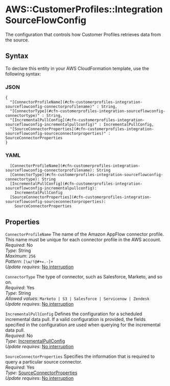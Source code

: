 # AWS::CustomerProfiles::Integration SourceFlowConfig<a name="aws-properties-customerprofiles-integration-sourceflowconfig"></a>

The configuration that controls how Customer Profiles retrieves data from the source\.

## Syntax<a name="aws-properties-customerprofiles-integration-sourceflowconfig-syntax"></a>

To declare this entity in your AWS CloudFormation template, use the following syntax:

### JSON<a name="aws-properties-customerprofiles-integration-sourceflowconfig-syntax.json"></a>

```
{
  "[ConnectorProfileName](#cfn-customerprofiles-integration-sourceflowconfig-connectorprofilename)" : String,
  "[ConnectorType](#cfn-customerprofiles-integration-sourceflowconfig-connectortype)" : String,
  "[IncrementalPullConfig](#cfn-customerprofiles-integration-sourceflowconfig-incrementalpullconfig)" : IncrementalPullConfig,
  "[SourceConnectorProperties](#cfn-customerprofiles-integration-sourceflowconfig-sourceconnectorproperties)" : SourceConnectorProperties
}
```

### YAML<a name="aws-properties-customerprofiles-integration-sourceflowconfig-syntax.yaml"></a>

```
  [ConnectorProfileName](#cfn-customerprofiles-integration-sourceflowconfig-connectorprofilename): String
  [ConnectorType](#cfn-customerprofiles-integration-sourceflowconfig-connectortype): String
  [IncrementalPullConfig](#cfn-customerprofiles-integration-sourceflowconfig-incrementalpullconfig):
    IncrementalPullConfig
  [SourceConnectorProperties](#cfn-customerprofiles-integration-sourceflowconfig-sourceconnectorproperties):
    SourceConnectorProperties
```

## Properties<a name="aws-properties-customerprofiles-integration-sourceflowconfig-properties"></a>

`ConnectorProfileName` <a name="cfn-customerprofiles-integration-sourceflowconfig-connectorprofilename"></a>
The name of the Amazon AppFlow connector profile\. This name must be unique for each connector profile in the AWS account\.  
_Required_: No  
_Type_: String  
_Maximum_: `256`  
_Pattern_: `[\w/!@#+=.-]+`  
_Update requires_: [No interruption](https://docs.aws.amazon.com/AWSCloudFormation/latest/UserGuide/using-cfn-updating-stacks-update-behaviors.html#update-no-interrupt)

`ConnectorType` <a name="cfn-customerprofiles-integration-sourceflowconfig-connectortype"></a>
The type of connector, such as Salesforce, Marketo, and so on\.  
_Required_: Yes  
_Type_: String  
_Allowed values_: `Marketo | S3 | Salesforce | Servicenow | Zendesk`  
_Update requires_: [No interruption](https://docs.aws.amazon.com/AWSCloudFormation/latest/UserGuide/using-cfn-updating-stacks-update-behaviors.html#update-no-interrupt)

`IncrementalPullConfig` <a name="cfn-customerprofiles-integration-sourceflowconfig-incrementalpullconfig"></a>
Defines the configuration for a scheduled incremental data pull\. If a valid configuration is provided, the fields specified in the configuration are used when querying for the incremental data pull\.  
_Required_: No  
_Type_: [IncrementalPullConfig](aws-properties-customerprofiles-integration-incrementalpullconfig.md)  
_Update requires_: [No interruption](https://docs.aws.amazon.com/AWSCloudFormation/latest/UserGuide/using-cfn-updating-stacks-update-behaviors.html#update-no-interrupt)

`SourceConnectorProperties` <a name="cfn-customerprofiles-integration-sourceflowconfig-sourceconnectorproperties"></a>
Specifies the information that is required to query a particular source connector\.  
_Required_: Yes  
_Type_: [SourceConnectorProperties](aws-properties-customerprofiles-integration-sourceconnectorproperties.md)  
_Update requires_: [No interruption](https://docs.aws.amazon.com/AWSCloudFormation/latest/UserGuide/using-cfn-updating-stacks-update-behaviors.html#update-no-interrupt)
